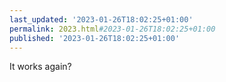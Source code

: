 ```yaml
---
last_updated: '2023-01-26T18:02:25+01:00'
permalink: 2023.html#2023-01-26T18:02:25+01:00
published: '2023-01-26T18:02:25+01:00'
---
```

It works again? 
